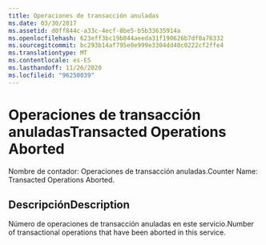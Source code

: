 ```yaml
---
title: Operaciones de transacción anuladas
ms.date: 03/30/2017
ms.assetid: d0ff844c-a33c-4ecf-8be5-b5b33635914a
ms.openlocfilehash: 623eff3bc19b844aeeda31f190626b7df0a76332
ms.sourcegitcommit: bc293b14af795e0e999e3304dd40c0222cf2ffe4
ms.translationtype: MT
ms.contentlocale: es-ES
ms.lasthandoff: 11/26/2020
ms.locfileid: "96250039"
---
```

# <a name="transacted-operations-aborted"></a><span data-ttu-id="34cc3-102">Operaciones de transacción anuladas</span><span class="sxs-lookup"><span data-stu-id="34cc3-102">Transacted Operations Aborted</span></span>

<span data-ttu-id="34cc3-103">Nombre de contador: Operaciones de transacción anuladas.</span><span class="sxs-lookup"><span data-stu-id="34cc3-103">Counter Name: Transacted Operations Aborted.</span></span>  
  
## <a name="description"></a><span data-ttu-id="34cc3-104">Descripción</span><span class="sxs-lookup"><span data-stu-id="34cc3-104">Description</span></span>  

 <span data-ttu-id="34cc3-105">Número de operaciones de transacción anuladas en este servicio.</span><span class="sxs-lookup"><span data-stu-id="34cc3-105">Number of transactional operations that have been aborted in this service.</span></span>
